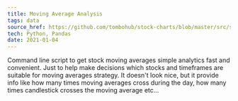 ```yaml
---
title: Moving Average Analysis
tags: data
source_href: https://github.com/tombohub/stock-charts/blob/master/src/scripts/stock_stats.py
tech: Python, Pandas
date: 2021-01-04
---
```

Command line script to get stock moving averages simple analytics fast and convenient. Just to help make decisions which stocks and timeframes are suitable for moving averages strategy. It doesn't look nice, but it provide info like how many times moving averages cross during the day, how many times candlestick crosses the moving average etc...
